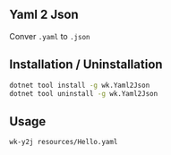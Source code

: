 ## Yaml 2 Json

Conver `.yaml` to `.json`

## Installation / Uninstallation

```bash
dotnet tool install -g wk.Yaml2Json
dotnet tool uninstall -g wk.Yaml2Json
```

## Usage

```bash
wk-y2j resources/Hello.yaml
```